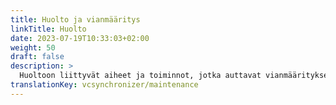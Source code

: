 ```yaml
---
title: Huolto ja vianmääritys
linkTitle: Huolto
date: 2023-07-19T10:33:03+02:00
weight: 50
draft: false
description: >
  Huoltoon liittyvät aiheet ja toiminnot, jotka auttavat vianmäärityksessä.
translationKey: vcsynchronizer/maintenance  
---
```

